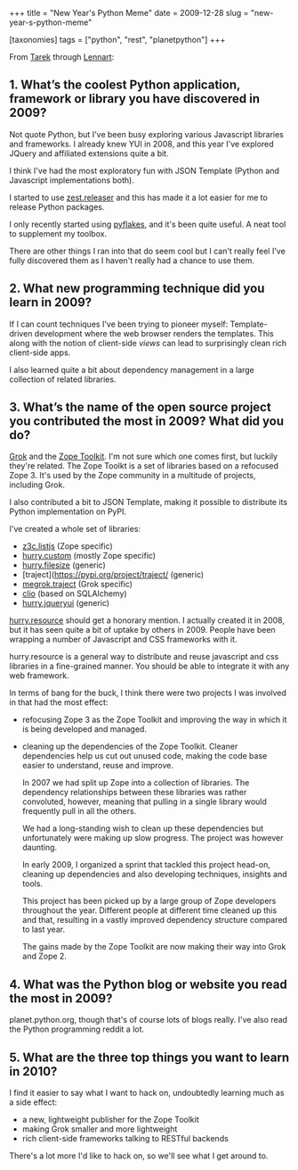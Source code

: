 +++
title = "New Year's Python Meme"
date = 2009-12-28
slug = "new-year-s-python-meme"

[taxonomies]
tags = ["python", "rest", "planetpython"]
+++

From
[Tarek](http://tarekziade.wordpress.com/2009/12/28/new-years-python-meme/)
through
[Lennart](http://regebro.wordpress.com/2009/12/28/new-year%E2%80%99s-python-meme/):

## 1. What’s the coolest Python application, framework or library you have discovered in 2009?

Not quote Python, but I've been busy exploring various Javascript libraries
and frameworks. I already knew YUI in 2008, and this year I've explored JQuery
and affiliated extensions quite a bit.

I think I've had the most exploratory fun with JSON Template (Python and
Javascript implementations both).

I started to use [zest.releaser](https://pypi.org/project/zest.releaser/) and
this has made it a lot easier for me to release Python packages.

I only recently started using [pyflakes](https://pypi.org/project/pyflakes/),
and it's been quite useful. A neat tool to supplement my toolbox.

There are other things I ran into that do seem cool but I can't really
feel I've fully discovered them as I haven't really had a chance to
use them.

## 2. What new programming technique did you learn in 2009?

If I can count techniques I've been trying to pioneer myself:
Template-driven development where the web browser renders the
templates. This along with the notion of client-side _views_ can lead
to surprisingly clean rich client-side apps.

I also learned quite a bit about dependency management in a large
collection of related libraries.

## 3. What’s the name of the open source project you contributed the most in 2009? What did you do?

[Grok](https://github.com/zopefoundation/grok) and the [Zope
Toolkit](https://zopetoolkit.readthedocs.io/en/latest/). I'm not sure which
one comes first, but luckily they're related. The Zope Toolkt is a set of
libraries based on a refocused Zope 3. It's used by the Zope community in a
multitude of projects, including Grok.

I also contributed a bit to JSON Template, making it possible to
distribute its Python implementation on PyPI.

I've created a whole set of libraries:

- [z3c.listjs](https://pypi.org/project/z3c.listjs/) (Zope specific)
- [hurry.custom](https://pypi.org/project/hurry.custom/) (mostly Zope specific)
- [hurry.filesize](https://pypi.org/project/hurry.filesize/) (generic)
- [traject](https://pypi.org/project/traject/ (generic)
- [megrok.traject](https://pypi.org/project/megrok.traject/) (Grok specific)
- [clio](https://pypi.org/project/clio/) (based on SQLAlchemy)
- [hurry.jqueryui](https://pypi.org/project/hurry.jqueryui/) (generic)

[hurry.resource](https://pypi.org/project/hurry.resource/) should get a
honorary mention. I actually created it in 2008, but it has seen quite a bit of
uptake by others in 2009. People have been wrapping a number of Javascript and
CSS frameworks with it.

hurry.resource is a general way to distribute and reuse javascript and
css libraries in a fine-grained manner. You should be able to
integrate it with any web framework.

In terms of bang for the buck, I think there were two projects I was
involved in that had the most effect:

- refocusing Zope 3 as the Zope Toolkit and improving the way in which
  it is being developed and managed.

- cleaning up the dependencies of the Zope Toolkit. Cleaner
  dependencies help us cut out unused code, making the code base
  easier to understand, reuse and improve.

  In 2007 we had split up Zope into a collection of libraries. The
  dependency relationships between these libraries was rather
  convoluted, however, meaning that pulling in a single library would
  frequently pull in all the others.

  We had a long-standing wish to clean up these dependencies but
  unfortunately were making up slow progress. The project was however
  daunting.

  In early 2009, I organized a sprint that tackled this project
  head-on, cleaning up dependencies and also developing techniques,
  insights and tools.

  This project has been picked up by a large group of Zope developers
  throughout the year. Different people at different time cleaned up
  this and that, resulting in a vastly improved dependency structure
  compared to last year.

  The gains made by the Zope Toolkit are now making their way into
  Grok and Zope 2.

## 4. What was the Python blog or website you read the most in 2009?

planet.python.org, though that's of course lots of blogs really. I've
also read the Python programming reddit a lot.

## 5. What are the three top things you want to learn in 2010?

I find it easier to say what I want to hack on, undoubtedly learning much as a
side effect:

- a new, lightweight publisher for the Zope Toolkit
- making Grok smaller and more lightweight
- rich client-side frameworks talking to RESTful backends

There's a lot more I'd like to hack on, so we'll see what I get around to.
